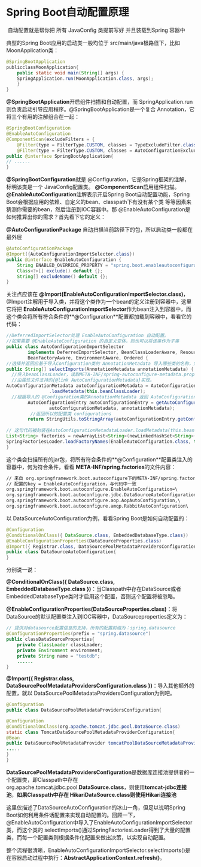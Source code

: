 # Spring Boot自动配置原理

​	自动配置就是帮你把 所有 JavaConfig 类提前写好 并且装载到Spring 容器中

典型的Spring Boot应用的启动类一般均位于 src/main/java根路径下，比如 MoonApplication类：

```java
@SpringBootApplication
publicclassMoonApplication{
	public static void main(String[] args) {
	SpringApplication.run(MoonApplication.class, args);
	}
}
```

**@SpringBootApplication**开启组件扫描和自动配置，而 SpringApplication.run则负责启动引导应用程序。@SpringBootApplication是一个复合 Annotation，它将三个有用的注解组合在一起：

```java
@SpringBootConfiguration
@EnableAutoConfiguration
@ComponentScan(excludeFilters = {
	@Filter(type = FilterType.CUSTOM, classes = TypeExcludeFilter.class),
	@Filter(type = FilterType.CUSTOM, classes = AutoConfigurationExcludeFilter.class) })
public @interface SpringBootApplication{
// ......
}
```
**@SpringBootConfiguration**就是 @Configuration，它是Spring框架的注解，标明该类是一个 JavaConfig配置类。
**@ComponentScan**启用组件扫描。
**@EnableAutoConfiguration**注解表示开启Spring Boot自动配置功能，Spring Boot会根据应用的依赖、自定义的bean、classpath下有没有某个类 等等因素来猜测你需要的bean，然后注册到IOC容器中。那 @EnableAutoConfiguration是如何推算出你的需求？首先看下它的定义：

**@AutoConfigurationPackage** 自动扫描当前路径下的包，所以启动类一般都在最外层

```java
@AutoConfigurationPackage
@Import({AutoConfigurationImportSelector.class})
public @interface EnableAutoConfiguration {
    String ENABLED_OVERRIDE_PROPERTY = "spring.boot.enableautoconfiguration";
    Class<?>[] exclude() default {};
    String[] excludeName() default {};
}
```

关注点应该在 **@Import(EnableAutoConfigurationImportSelector.class)**，@Import注解用于导入类，并将这个类作为一个bean的定义注册到容器中，这里它将把 **EnableAutoConfigurationImportSelector**作为bean注入到容器中，而这个类会将所有符合条件的**@Configuration**配置都加载到容器中，看看它的代码：

```java
//DeferredImportSelector处理 EnableAutoConfiguration 自动配置。
//如果需要 @EnableAutoConfiguration 的自定义变体，则也可以将该类作为子类
public class AutoConfigurationImportSelector
		implements DeferredImportSelector, BeanClassLoaderAware, ResourceLoaderAware,
		BeanFactoryAware, EnvironmentAware, Ordered {
//选择并返回应基于导入Configuration类的 AnnotationMetadata 导入哪些类的名称，然后Spring会加载这些类
public String[] selectImports(AnnotationMetadata annotationMetadata) {
  //传入beanClassLoader，读取META-INF/spring-autoconfigure-metadata.properties下所有类  
  //由属性文件支持的{@link AutoConfigurationMetadata}实现。
AutoConfigurationMetadata autoConfigurationMetadata = AutoConfigurationMetadataLoader
				.loadMetadata(this.beanClassLoader);
  //根据导入的 @Configuration类的AnnotationMetadata 返回 AutoConfigurationEntry
		AutoConfigurationEntry autoConfigurationEntry = getAutoConfigurationEntry(
				autoConfigurationMetadata, annotationMetadata);
         //返回所以的配置类 configurations
		return StringUtils.toStringArray(autoConfigurationEntry.getConfigurations());
    
// 这句代码被封装在AutoConfigurationMetadataLoader.loadMetadata(this.beanClassLoader);
List<String> factories = newArrayList<String>(newLinkedHashSet<String>(
SpringFactoriesLoader.loadFactoryNames(EnableAutoConfiguration.class, this.beanClassLoader)));
}
```

这个类会扫描所有的jar包，将所有符合条件的**@Configuration**配置类注入的容器中，何为符合条件，看看 **META-INF/spring.factories**的文件内容：

```xml
// 来自 org.springframework.boot.autoconfigure下的META-INF/spring.factories
// 配置的key = EnableAutoConfiguration，与代码中一致
org.springframework.boot.autoconfigure.EnableAutoConfiguration=\
org.springframework.boot.autoconfigure.jdbc.DataSourceAutoConfiguration,\
org.springframework.boot.autoconfigure.aop.AopAutoConfiguration,\
org.springframework.boot.autoconfigure.amqp.RabbitAutoConfiguration\
```

以 DataSourceAutoConfiguration为例，看看Spring Boot是如何自动配置的：

```java
@Configuration
@ConditionalOnClass({ DataSource.class, EmbeddedDatabaseType.class})
@EnableConfigurationProperties(DataSourceProperties.class)
@Import({ Registrar.class, DataSourcePoolMetadataProvidersConfiguration.class})
public class DataSourceAutoConfiguration{
}
```

分别说一说：

**@ConditionalOnClass({ DataSource.class, EmbeddedDatabaseType.class })**：当Classpath中存在DataSource或者EmbeddedDatabaseType类时才启用这个配置，否则这个配置将被忽略。

**@EnableConfigurationProperties(DataSourceProperties.class)**：将DataSource的默认配置类注入到IOC容器中，DataSourceproperties定义为：

```java
// 提供对datasource配置信息的支持，所有的配置前缀为：spring.datasource
@ConfigurationProperties(prefix = "spring.datasource")
public classDataSourceProperties{
    private ClassLoader classLoader;
    private Environment environment;
    private String name = "testdb";
	......
}
```

**@Import({ Registrar.class, DataSourcePoolMetadataProvidersConfiguration.class })**：导入其他额外的配置，就以 DataSourcePoolMetadataProvidersConfiguration为例吧。

```java
@Configuration
public class DataSourcePoolMetadataProvidersConfiguration{

@Configuration
@ConditionalOnClass(org.apache.tomcat.jdbc.pool.DataSource.class)
static class TomcatDataSourcePoolMetadataProviderConfiguration{
@Bean
public DataSourcePoolMetadataProvider tomcatPoolDataSourceMetadataProvider() {
.....
}
}
```

**DataSourcePoolMetadataProvidersConfiguration**是数据库连接池提供者的一个配置类，即Classpath中存在 org.apache.tomcat.jdbc.pool.**DataSource.class**，则使用**tomcat-jdbc连接池**，**如果Classpath中存在 HikariDataSource.class则使用Hikari连接池**

这里仅描述了DataSourceAutoConfiguration的冰山一角，但足以说明Spring Boot如何利用条件话配置来实现自动配置的。回顾一下， @EnableAutoConfiguration中导入了EnableAutoConfigurationImportSelector类，而这个类的 selectImports()通过SpringFactoriesLoader得到了大量的配置类，而每一个配置类则根据条件化配置来做出决策，以实现自动配置。

整个流程很清晰，EnableAutoConfigurationImportSelector.selectImports()是在容器启动过程中执行：**AbstractApplicationContext.refresh()**。